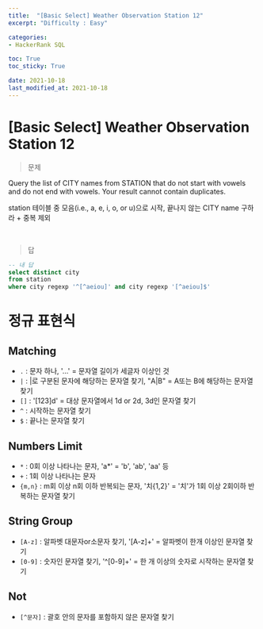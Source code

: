 ```yaml
---
title:  "[Basic Select] Weather Observation Station 12"
excerpt: "Difficulty : Easy"

categories:
- HackerRank SQL

toc: True
toc_sticky: True

date: 2021-10-18
last_modified_at: 2021-10-18
---
```


# [Basic Select] Weather Observation Station 12

> 문제

Query the list of CITY names from STATION that do not start with vowels and do not end with vowels. Your result cannot contain duplicates.


station 테이블 중 모음(i.e., a, e, i, o, or u)으로 시작, 끝나지 않는 CITY name 구하라 + 중복 제외


<br>

> 답

```sql
-- 내 답
select distinct city
from station
where city regexp '^[^aeiou]' and city regexp '[^aeiou]$'
```

# 정규 표현식

## Matching

- `.` : 문자 하나, '...' = 문자열 길이가 세글자 이상인 것
- `|` : |로 구분된 문자에 해당하는 문자열 찾기, "A|B" = A또는 B에 해당하는 문자열 찾기
- `[]` : '[123]d' = 대상 문자열에서 1d or 2d, 3d인 문자열 찾기
- `^` : 시작하는 문자열 찾기
- `$` : 끝나는 문자열 찾기

## Numbers Limit

- `*` : 0회 이상 나타나는 문자, 'a*' = 'b', 'ab', 'aa' 등
- `+` : 1회 이상 나타나는 문자
- `{m,n}` : m회 이상 n회 이하 반복되는 문자, '치{1,2}' = '치'가 1회 이상 2회이하 반복하는 문자열 찾기
  
## String Group

- `[A-z]` : 알파벳 대문자or소문자 찾기, '[A-z]+' = 알파벳이 한개 이상인 문자열 찾기
- `[0-9]` : 숫자인 문자열 찾기, '^[0-9]+' = 한 개 이상의 숫자로 시작하는 문자열 찾기

## Not

- `[^문자]` : 괄호 안의 문자를 포함하지 않은 문자열 찾기